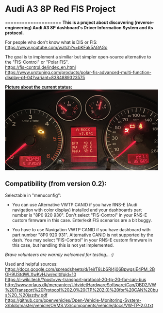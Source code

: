 # Audi A3 8P Red FIS Project
====================
<b>This is a project about discovering (reverse-engineering) Audi A3 8P dashboard's Driver Information System and its protocol.</b>

For people who don't know what is DIS or FIS:
https://www.youtube.com/watch?v=bKFak5AGAGo

The goal is to implement a similiar but simpler open-source alternative to the "FIS-Control" or "Polar FIS".<br>
https://fis-control.de/index_en.html<br>
https://www.urotuning.com/products/polar-fis-advanced-multi-function-display-pf-04?variant=8384889323575

<b> Picture about the current status:</b><br>
<img src="https://github.com/tothpetiszilard/a3_8p_redFIS/blob/main/media/alive.png" alt="picture">

## Compatibility (from version 0.2):
Selectable in "menuconfig":
- You can use Alternative VWTP CANID if you have RNS-E (Audi navigation with color display) installed and your dashboards part number is "8P0 920 930". Don't select "FIS-Control" in your RNS-E custom firmware in this case. Enter/exit FIS scenarios are a bit buggy.

- You have to use Navigation VWTP CANID if you have dashboard with part number "8P0 920 931". Alternative CANID is not supported by the dash. You may select "FIS-Control" in your RNS-E custom firmware in this case, but handling this is not yet implemented.

<i>Brave volunteers are warmly welcomed for testing... :)</i>

Used and helpful sources:<br>
https://docs.google.com/spreadsheets/d/1eirT8LbSRl4j06BpwgsiE4PM_2BGH9UStdWLXwKvHJw/edit#gid=10<br>
https://i-wiki.tech/?post=vw-transport-protocol-20-tp-20-for-can-bus<br>
http://www.orlaus.dk/mercantec/UdvidetHardwareSoftware/Can/OBD2/VW%20Transport%20Protocol%202.0%20(TP%202.0)%20for%20CAN%20bus%20_%20jazdw.pdf<br>
https://github.com/openvehicles/Open-Vehicle-Monitoring-System-3/blob/master/vehicle/OVMS.V3/components/vehicle/docs/VW-TP-2.0.txt<br>

